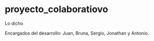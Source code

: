 # proyecto_colaboratiovo
Lo dicho


Encargados del desarrollo: Juan, Bruna, Sergio, Jonathan y Antonio.
